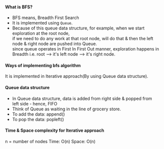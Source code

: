 #### What is BFS?
- BFS means, Breadth First Search</br>
- It is implemented using `Queue`.</br>
- Because of this queue data structure, for example, when we start exploration at the root node,</br>
  if we need to do any work at that root node, will do that & then the left node & right node are pushed into Queue.</br>
  since queue operates in First In First Out manner, exploration happens in Breadth i.e. root --> it's left node --> it's right node.
#### Ways of implementing bfs algorithm
It is implemented in Iterative approach(By using Queue data structure).
#### Queue data structure
- In Queue data structure, data is added from right side & popped from left side - hence, FIFO
- Think of Queue as waiting in the line of grocery store.
- To add the data: append()
- To pop the data: popleft()
#### Time & Space complexity for Iterative approach
n = number of nodes
Time: O(n)
Space: O(n)
